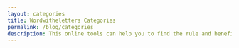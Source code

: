 ```yaml
---
layout: categories
title: Wordwitheletters Categories
permalink: /blog/categories
description: This online tools can help you to find the rule and benefits of all scrabble and other words games
---
```

